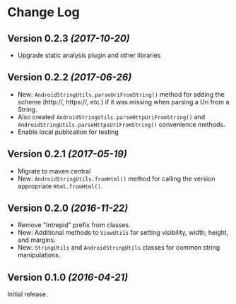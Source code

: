 Change Log
==========

Version 0.2.3 *(2017-10-20)*
----------------------------
* Upgrade static analysis plugin and other libraries

Version 0.2.2 *(2017-06-26)*
----------------------------
* New:  `AndroidStringUtils.parseUriFromString()` method for adding the scheme (http://, https://, etc.) if it was missing when parsing a Uri from a String.
* Also created `AndroidStringUtils.parseHttpUriFromString()` and `AndroidStringUtils.parseHttpsUriFromString()` convenience methods.
* Enable local publication for testing

Version 0.2.1 *(2017-05-19)*
----------------------------
* Migrate to maven central
* New: `AndroidStringUtils.fromHtml()` method for calling the version appropriate `Html.fromHtml()`.

Version 0.2.0 *(2016-11-22)*
----------------------------
* Remove "Intrepid" prefix from classes.
* New: Additional methods to `ViewUtils` for setting visibility, width, height, and margins.
* New: `StringUtils` and `AndroidStringUtils` classes for common string manipulations.


Version 0.1.0 *(2016-04-21)*
----------------------------
Initial release.
